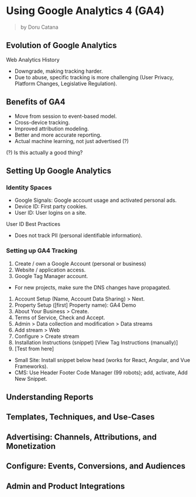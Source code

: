 # Using Google Analytics 4 (GA4)

> by Doru Catana

## Evolution of Google Analytics

Web Analytics History

* Downgrade, making tracking harder.
* Due to abuse, specific tracking is more challenging (User Privacy, Platform Changes, Legislative Regulation).

## Benefits of GA4

* Move from session to event-based model.
* Cross-device tracking.
* Improved attribution modeling.
* Better and more accurate reporting.
* Actual machine learning, not just advertised (?)

(?) Is this actually a good thing?

## Setting Up Google Analytics

### Identity Spaces

* Google Signals: Google account usage and activated personal ads.
* Device ID: First party cookies.
* User ID: User logins on a site.

User ID Best Practices

* Does not track PII (personal identifiable information).

### Setting up GA4 Tracking

1. Create / own a Google Account (personal or business)
2. Website / application access.
3. Google Tag Manager account.

* For new projects, make sure the DNS changes have propagated.

1. Account Setup (Name, Account Data Sharing) > Next.
2. Property Setup ([first] Property name): GA4 Demo
3. About Your Business > Create.
4. Terms of Service, Check and Accept.
5. Admin > Data collection and modification > Data streams
6. Add stream > Web
7. Configure > Create stream
8. Installation Instructions (snippet) [View Tag Instructions (manually)]
9. [Test from here]

* Small Site: Install snippet below head (works for React, Angular, and Vue Frameworks).
* CMS: Use Header Footer Code Manager (99 robots); add, activate, Add New Snippet.

## Understanding Reports

## Templates, Techniques, and Use-Cases

## Advertising: Channels, Attributions, and Monetization

## Configure: Events, Conversions, and Audiences

## Admin and Product Integrations
